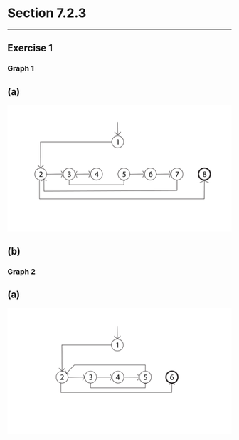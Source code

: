 # Section 7.2.3
----------------
## Exercise  1

### Graph 1
(a)
---
![](7.2.3-1.png)

(b)
---

### Graph 2
(a)
---
![](7.2.3-2,3,4.png)